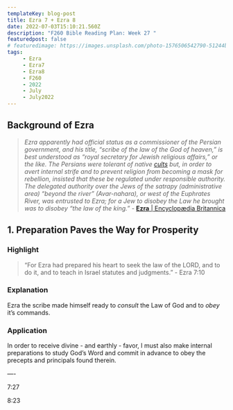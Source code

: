 ```yaml
---
templateKey: blog-post
title: Ezra 7 + Ezra 8
date: 2022-07-03T15:10:21.560Z
description: "F260 Bible Reading Plan: Week 27 "
featuredpost: false
# featuredimage: https://images.unsplash.com/photo-1576506542790-51244b486a6b?ixlib=rb-1.2.1&ixid=MnwxMjA3fDB8MHxwaG90by1wYWdlfHx8fGVufDB8fHx8&auto=format&fit=crop&w=1287&q=80
tags:
     - Ezra
     - Ezra7
     - Ezra8
     - F260
     - 2022
     - July
     - July2022
---
```


## Background of Ezra

> _Ezra apparently had official status as a commissioner of the Persian government, and his title, “scribe of the law of the God of heaven,” is best understood as “royal secretary for Jewish religious affairs,” or the like. The Persians were tolerant of native [cults](https://www.britannica.com/dictionary/cults) but, in order to avert internal strife and to prevent religion from becoming a mask for rebellion, insisted that these be regulated under responsible authority. The delegated authority over the Jews of the satrapy (administrative area) “beyond the river” (Avar-nahara), or west of the Euphrates River, was entrusted to Ezra; for a Jew to disobey the Law he brought was to disobey “the law of the king.”_ - [**Ezra** | Encyclopædia Britannica](ahttps://www.britannica.com/biography/Ezra-Hebrew-religious-leader)

## 1. Preparation Paves the Way for Prosperity

### **Highlight**

> “For Ezra had prepared his heart to seek the law of the LORD, and to do it, and to teach in Israel statutes and judgments.” - Ezra 7:10

### **Explanation**

Ezra the scribe made himself ready to _consult_ the Law of God and to _obey_ it’s commands.

### **Application**

In order to receive divine - and earthly - favor, I must also make internal preparations to study God’s Word and commit in advance to obey the precepts and principals found therein.

—-

7:27

8:23
